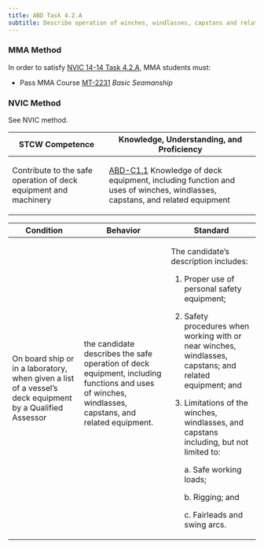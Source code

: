 ```yaml
---
title: ABD Task 4.2.A 
subtitle: Describe operation of winches, windlasses, capstans and related equipment
---
```



### MMA Method

In order to satisfy  [NVIC 14-14  Task  4.2.A](/stcw23/assets/images/nvic-14-14.pdf), MMA students must:

* Pass MMA Course  [MT-2231](MT-2231) *Basic Seamanship*


### NVIC Method

<a onclick="togglevisibility('nvic_methods')" >See NVIC method.</a>

<div id='nvic_methods' class='hide'>

<table>
<thead>
<tr>
<th class='forty'> STCW Competence </th>
<th class='sixty'> Knowledge, Understanding, and Proficiency </th>
</tr>
</thead>




<tbody>
<tr><td markdown='1'>

Contribute to the safe operation of deck equipment and machinery

</td><td markdown='1'>

[ABD-C1.1](../../tables/25.html#ABD-C1.1) Knowledge of deck equipment, including function and uses of winches, windlasses, capstans, and related equipment

</td></tr>


</tbody>
</table>


<table>
<thead>
<tr><th class='twenty'>  Condition </th><th class='twenty'> Behavior </th><th  class='sixty'>Standard </th></tr>
</thead>
<tbody >



<tr><td markdown='1'>

On board ship or in a laboratory, when given a list of a vessel’s deck equipment by a Qualified Assessor

</td><td markdown='1'>

the candidate describes the safe operation of deck equipment, including functions and uses of winches, windlasses, capstans, and related equipment.

<br>

<div class="tooltip">
<span class="tooltiptext">
</span>
</div>


</td><td markdown='1'>

The candidate’s description includes:

1. Proper use of personal safety equipment;
2. Safety procedures when working with or near winches, windlasses, capstans; and related equipment; and
3. Limitations of the winches, windlasses, and capstans including, but not limited to:

	a. Safe working loads;

	b. Rigging; and

	c. Fairleads and swing arcs. 

</td></tr>
</tbody>
</table>
</div>

